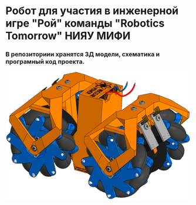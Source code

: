 # Робот для участия в инженерной игре "Рой" команды "Robotics Tomorrow" НИЯУ МИФИ
### В репозиториии хранятся 3Д модели, схематика и програмный код проекта.

<img alt="Изображение робота" src="https://github.com/fmtrifonov/RT-swarm-robot/blob/main/Images/initial-image-2.png">

